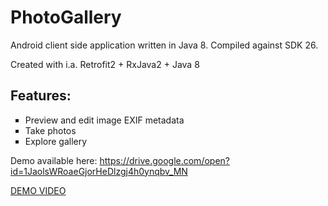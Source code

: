 # PhotoGallery
Android client side application written in Java 8. Compiled against SDK 26.

Created with i.a. Retrofit2 +  RxJava2  + Java 8

<h2>Features:</h2>

 <ul type="square">
  <li>Preview and edit image EXIF metadata</li>
  <li>Take photos</li>
  <li>Explore gallery</li>
</ul> 


Demo available here:
https://drive.google.com/open?id=1JaolsWRoaeGjorHeDlzgj4h0ynqbv_MN

[DEMO VIDEO](https://drive.google.com/file/d/180fPzxG9706dXWi8LgNWcRLIXxcPJ12o/view "Photo Gallery video demo")

